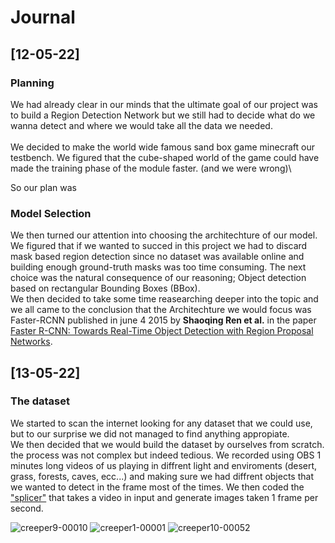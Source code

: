 # Journal 

## [12-05-22]
### Planning
We had already clear in our minds that the ultimate goal of our project was to build a Region Detection Network but we still had to decide what do we wanna detect and where we would take all the data we needed.\
\
We decided to make the world wide famous sand box game minecraft our testbench. We figured that the cube-shaped world of the game could have made the training phase of the module faster. (and we were wrong)\

So our plan was 

### Model Selection
We then turned our attention into choosing the architechture of our model. We figured that if we wanted to succed in this project we had to discard mask based region detection since no dataset was available online and building enough ground-truth masks was too time consuming. The next choice was the natural consequence of our reasoning; Object detection based on rectangular Bounding Boxes (BBox).\
We then decided to take some time reasearching deeper into the topic and we all came to the conclusion that the Architechture we would focus was Faster-RCNN published in june 4 2015 by **Shaoqing Ren et al.** in the paper [Faster R-CNN: Towards Real-Time Object Detection with Region Proposal Networks](https://arxiv.org/abs/1506.01497v3). 

## [13-05-22]
### The dataset
We started to scan the internet looking for any dataset that we could use, but to our surprise we did not managed to find anything appropiate. \
We then decided that we would build the dataset by ourselves from scratch. the process was not complex but indeed tedious. We recorded using OBS 1 minutes long videos of us playing in diffrent light and enviroments (desert, grass, forests, caves, ecc...) and making sure we had diffrent objects that we wanted to detect in the frame most of the times. We then coded the ["splicer"](https://github.com/Benjamin-Barda/mine-to-win/blob/main/imgs/splicer.py) that takes a video in input and generate images taken 1 frame per second.

![creeper9-00010](https://user-images.githubusercontent.com/80880329/170502171-b2a44f8b-b230-45d9-aeaa-96fa9761e92b.png)
![creeper1-00001](https://user-images.githubusercontent.com/80880329/170502252-260fa24c-e935-4ef1-a457-17987717cb84.png)
![creeper10-00052](https://user-images.githubusercontent.com/80880329/170502386-a71f9d92-946d-4e5b-90b2-4a9375e1e157.png)


